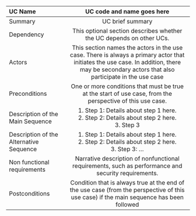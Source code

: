 | UC Name	  | UC code and name goes here |
| :---        |    :----:   |
| Summary      | UC brief summary       |
| Dependency   | This optional section describes whether the UC depends on other UCs.   |
| Actors   | This section names the actors in the use case. There is always a primary actor that initiates the use case. In addition, there may be secondary actors that also participate in the use case        |
| Preconditions   | One or more conditions that must be true at the start of use case, from the perspective of this use case.        |
| Description of the Main Sequence   | 1.	Step 1: Details about step 1 here.  <br>  2.	Step 2: Details about step 2 here. <br> 3.	Step 3       |
| Description of the Alternative Sequence   | 1.	Step 1: Details about step 1 here. <br> 2. Step 2: Details about step 2 here. <br> 3.	Step 3: … |
| Non functional requirements   | Narrative description of nonfunctional requirements, such as performance and security requirements.        |
| Postconditions   | Condition that is always true at the end of the use case (from the perspective of this use case) if the main sequence has been followed |
